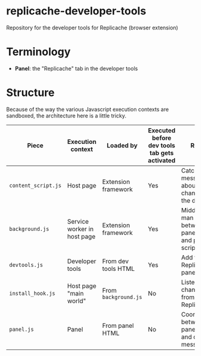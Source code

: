 # replicache-developer-tools
Repository for the developer tools for Replicache (browser extension)

# Terminology

* **Panel**: the "Replicache" tab in the developer tools

# Structure

Because of the way the various Javascript execution contexts are sandboxed,
the architecture here is a little tricky.



| Piece | Execution context | Loaded by | Executed before dev tools tab gets activated | Role |
| ----- | ----------------- | ----------- | -------------------------------------------- | ---- |
| `content_script.js` | Host page | Extension framework | Yes | Catch messages about changes in the data |
| `background.js` | Service worker in host page | Extension framework | Yes | Middle man between panel UI and page scripts |
| `devtools.js` | Developer tools | From dev tools HTML | Yes | Add the Replicache panel |
| `install_hook.js` | Host page "main world" | From `background.js` | No | Listen to changes from Replicache |
| `panel.js` | Panel | From panel HTML | No | Coordinate between panel UI and data messages |
